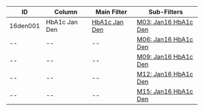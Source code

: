 ID | Column | Main Filter | Sub-Filters | 
-- | ------ | -------| -----------|
16den001| HbA1c Jan Den | [HbA1c Jan Den](https://github.com/johnnybender/adastandards2017/blob/master/recommendations/rec001.md) | [M03: Jan16 HbA1c Den](https://github.com/johnnybender/adastandards2017/blob/master/recommendations/rec001.md)
-- | --| --|[M06: Jan16 HbA1c Den](https://github.com/johnnybender/adastandards2017/blob/master/recommendations/rec001.md)|
-- | --| --|[M09: Jan16 HbA1c Den](https://github.com/johnnybender/adastandards2017/blob/master/recommendations/rec001.md)|
-- | --| --|[M12: Jan16 HbA1c Den](https://github.com/johnnybender/adastandards2017/blob/master/recommendations/rec001.md)|
-- | --| --|[M15: Jan16 HbA1c Den](https://github.com/johnnybender/adastandards2017/blob/master/recommendations/rec001.md)|
